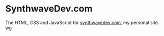 # SynthwaveDev.com

The HTML, CSS and JavaScript for [synthwavedev.com](https://synthwavedev.com), my personal site.
wg